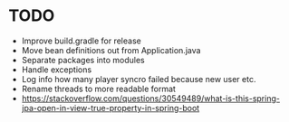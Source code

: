 # TODO
- Improve build.gradle for release
- Move bean definitions out from Application.java
- Separate packages into modules
- Handle exceptions
- Log info how many player syncro failed because new user etc.
- Rename threads to more readable format
- https://stackoverflow.com/questions/30549489/what-is-this-spring-jpa-open-in-view-true-property-in-spring-boot
